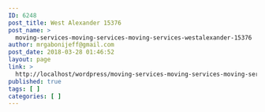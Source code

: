 ```yaml
---
ID: 6248
post_title: West Alexander 15376
post_name: >
  moving-services-moving-services-moving-services-westalexander-15376
author: mrgabonijeff@gmail.com
post_date: 2018-03-28 01:46:52
layout: page
link: >
  http://localhost/wordpress/moving-services-moving-services-moving-services-westalexander-15376/
published: true
tags: [ ]
categories: [ ]
---
```

